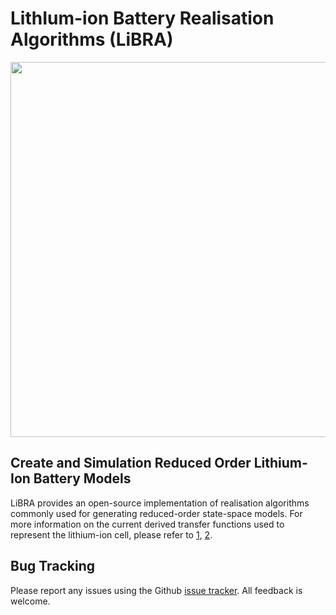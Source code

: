 # LithIum-ion Battery Realisation Algorithms (LiBRA)

<p align="center">
<img src="https://github.com/BradyPlanden/LiBRA.jl/blob/fd145a4150bd33f0b8811890c2790be146a45482/LiBRA.png" width="600" align="center"  />
</p>

## Create and Simulation Reduced Order Lithium-Ion Battery Models
LiBRA provides an open-source implementation of realisation algorithms commonly used for generating reduced-order state-space models.
For more information on the current derived transfer functions used to represent the lithium-ion cell, please refer to [1](https://doi.org/10.1016/j.enconman.2007.03.015), [2](https://doi.org/10.1016/j.jpowsour.2012.07.075).

## Bug Tracking

Please report any issues using the Github [issue tracker]. All feedback is welcome.

[issue tracker]: https://github.com/BradyPlanden/LiBRA/issues
